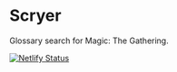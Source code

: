 # Scryer
Glossary search for Magic: The Gathering.

[![Netlify Status](https://api.netlify.com/api/v1/badges/2d2c593f-2be4-4b42-b736-7aa95e459464/deploy-status)](https://app.netlify.com/sites/scryer/deploys)
